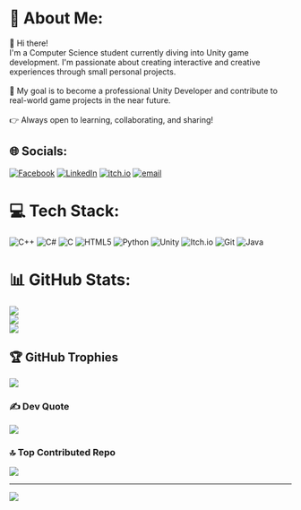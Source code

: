 # 💫 About Me:
👋 Hi there!<br>I'm a Computer Science student currently diving into Unity game development. I'm passionate about creating interactive and creative experiences through small personal projects.<br><br> 🎯 My goal is to become a professional Unity Developer and contribute to real-world game projects in the near future.<br><br>👉 Always open to learning, collaborating, and sharing!

## 🌐 Socials:
[![Facebook](https://img.shields.io/badge/Facebook-%231877F2.svg?logo=Facebook&logoColor=white)](https://facebook.com/https://www.facebook.com/rank.tran) [![LinkedIn](https://img.shields.io/badge/LinkedIn-%230077B5.svg?logo=linkedin&logoColor=white)](https://linkedin.com/in/https://www.linkedin.com/in/duy-anh-tran-074243242/) [![itch.io](https://img.shields.io/badge/itch.io-FA5C5C?logo=itch.io&logoColor=white)]([https://yourusername.itch.io](https://trsilwi.itch.io/)) [![email](https://img.shields.io/badge/Email-D14836?logo=gmail&logoColor=white)](mailto:duyanh2777@gmail.com) 

# 💻 Tech Stack:
![C++](https://img.shields.io/badge/c++-%2300599C.svg?style=for-the-badge&logo=c%2B%2B&logoColor=white) ![C#](https://img.shields.io/badge/c%23-%23239120.svg?style=for-the-badge&logo=csharp&logoColor=white) ![C](https://img.shields.io/badge/c-%2300599C.svg?style=for-the-badge&logo=c&logoColor=white) ![HTML5](https://img.shields.io/badge/html5-%23E34F26.svg?style=for-the-badge&logo=html5&logoColor=white) ![Python](https://img.shields.io/badge/python-3670A0?style=for-the-badge&logo=python&logoColor=ffdd54) ![Unity](https://img.shields.io/badge/unity-%23000000.svg?style=for-the-badge&logo=unity&logoColor=white) ![Itch.io](https://img.shields.io/badge/Itch-%23FF0B34.svg?style=for-the-badge&logo=Itch.io&logoColor=white) ![Git](https://img.shields.io/badge/git-%23F05033.svg?style=for-the-badge&logo=git&logoColor=white) ![Java](https://img.shields.io/badge/java-%23ED8B00.svg?style=for-the-badge&logo=openjdk&logoColor=white)
# 📊 GitHub Stats:
![](https://github-readme-stats.vercel.app/api?username=trsilwi02&theme=shadow_blue&hide_border=false&include_all_commits=false&count_private=false)<br/>
![](https://nirzak-streak-stats.vercel.app/?user=trsilwi02&theme=shadow_blue&hide_border=false)<br/>
![](https://github-readme-stats.vercel.app/api/top-langs/?username=trsilwi02&theme=shadow_blue&hide_border=false&include_all_commits=false&count_private=false&layout=compact)

## 🏆 GitHub Trophies
![](https://github-profile-trophy.vercel.app/?username=trsilwi02&theme=radical&no-frame=false&no-bg=true&margin-w=4)

### ✍️ Dev Quote
![](https://quotes-github-readme.vercel.app/api?type=horizontal&theme=dark)

### 🔝 Top Contributed Repo
![](https://github-contributor-stats.vercel.app/api?username=trsilwi02&limit=5&theme=dark&combine_all_yearly_contributions=true)

---
[![](https://visitcount.itsvg.in/api?id=trsilwi02&icon=0&color=0)](https://visitcount.itsvg.in)

<!-- Proudly created with GPRM ( https://gprm.itsvg.in ) -->
